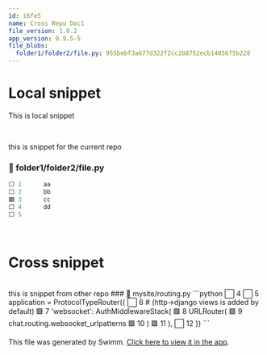 ```yaml
---
id: i6fe5
name: Cross Repo Doc1
file_version: 1.0.2
app_version: 0.9.5-5
file_blobs:
  folder1/folder2/file.py: 955bebf3a677d322f2cc2b8752ecb14056f5b220
---
```


# Local snippet

This is local snippet




<br/>

this is snippet for the current repo
<!-- NOTE-swimm-snippet: the lines below link your snippet to Swimm -->
### 📄 folder1/folder2/file.py
```python
⬜ 1      aa
⬜ 2      bb
🟩 3      cc
⬜ 4      dd
⬜ 5      
```

<br/>

# Cross snippet

<br/>
this is snippet from other repo
<!-- Note-swimm-snippet: the lines below link your snippet to Swimm -->
<!-- NOTE-swimm-repo ::Z2l0aHViJTNBJTNBY2hhdC1leGFtcGxlJTNBJTNBZXJhbnMtc3dpbW0=:: -->
### 📄 mysite/routing.py
```python
⬜ 4      
⬜ 5      application = ProtocolTypeRouter({
⬜ 6          # (http->django views is added by default)
🟩 7          'websocket': AuthMiddlewareStack(
🟩 8              URLRouter(
🟩 9                  chat.routing.websocket_urlpatterns
🟩 10             )
🟩 11         ),
⬜ 12     })
```

<br/>

This file was generated by Swimm. [Click here to view it in the app](http://localhost:5000/repos/Z2l0aHViJTNBJTNBdDElM0ElM0FlcmFuLXN3aW1t/docs/i6fe5).